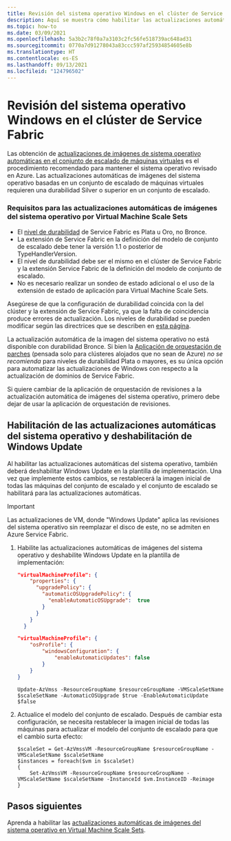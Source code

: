 ```yaml
---
title: Revisión del sistema operativo Windows en el clúster de Service Fabric
description: Aquí se muestra cómo habilitar las actualizaciones automáticas de imágenes del sistema operativo para aplicar revisiones en los nodos de clúster de Service Fabric que se ejecutan en Windows.
ms.topic: how-to
ms.date: 03/09/2021
ms.openlocfilehash: 5a3b2c78f0a7a3103c2fc56fe518739ac648ad31
ms.sourcegitcommit: 0770a7d91278043a83ccc597af25934854605e8b
ms.translationtype: HT
ms.contentlocale: es-ES
ms.lasthandoff: 09/13/2021
ms.locfileid: "124796502"
---
```

# <a name="patch-the-windows-operating-system-in-your-service-fabric-cluster"></a>Revisión del sistema operativo Windows en el clúster de Service Fabric

Las obtención de [actualizaciones de imágenes de sistema operativo automáticas en el conjunto de escalado de máquinas virtuales](../virtual-machine-scale-sets/virtual-machine-scale-sets-automatic-upgrade.md) es el procedimiento recomendado para mantener el sistema operativo revisado en Azure. Las actualizaciones automáticas de imágenes del sistema operativo basadas en un conjunto de escalado de máquinas virtuales requieren una durabilidad Silver o superior en un conjunto de escalado.

### <a name="requirements-for-automatic-os-image-upgrades-by-virtual-machine-scale-sets"></a>Requisitos para las actualizaciones automáticas de imágenes del sistema operativo por Virtual Machine Scale Sets

-   El [nivel de durabilidad](../service-fabric/service-fabric-cluster-capacity.md#durability-characteristics-of-the-cluster) de Service Fabric es Plata u Oro, no Bronce.
-   La extensión de Service Fabric en la definición del modelo de conjunto de escalado debe tener la versión 1.1 o posterior de TypeHandlerVersion.
-   El nivel de durabilidad debe ser el mismo en el clúster de Service Fabric y la extensión Service Fabric de la definición del modelo de conjunto de escalado.
- No es necesario realizar un sondeo de estado adicional o el uso de la extensión de estado de aplicación para Virtual Machine Scale Sets.

Asegúrese de que la configuración de durabilidad coincida con la del clúster y la extensión de Service Fabric, ya que la falta de coincidencia produce errores de actualización. Los niveles de durabilidad se pueden modificar según las directrices que se describen en [esta página](../service-fabric/service-fabric-cluster-capacity.md#changing-durability-levels).

La actualización automática de la imagen del sistema operativo no está disponible con durabilidad Bronce. Si bien la [Aplicación de orquestación de parches](service-fabric-patch-orchestration-application.md) (pensada solo para clústeres alojados que no sean de Azure) *no se recomienda* para niveles de durabilidad Plata o mayores, es su única opción para automatizar las actualizaciones de Windows con respecto a la actualización de dominios de Service Fabric.

Si quiere cambiar de la aplicación de orquestación de revisiones a la actualización automática de imágenes del sistema operativo, primero debe dejar de usar la aplicación de orquestación de revisiones.

## <a name="enable-auto-os-upgrades-and-disable-windows-update"></a>Habilitación de las actualizaciones automáticas del sistema operativo y deshabilitación de Windows Update

Al habilitar las actualizaciones automáticas del sistema operativo, también deberá deshabilitar Windows Update en la plantilla de implementación. Una vez que implemente estos cambios, se restablecerá la imagen inicial de todas las máquinas del conjunto de escalado y el conjunto de escalado se habilitará para las actualizaciones automáticas.

> [!IMPORTANT]
> Las actualizaciones de VM, donde "Windows Update" aplica las revisiones del sistema operativo sin reemplazar el disco de este, no se admiten en Azure Service Fabric.


1. Habilite las actualizaciones automáticas de imágenes del sistema operativo y deshabilite Windows Update en la plantilla de implementación:
 
    ```json
    "virtualMachineProfile": { 
        "properties": {
          "upgradePolicy": {
            "automaticOSUpgradePolicy": {
              "enableAutomaticOSUpgrade":  true
            }
          }
        }
      }
    ```
    
    ```json
    "virtualMachineProfile": { 
        "osProfile": { 
            "windowsConfiguration": { 
                "enableAutomaticUpdates": false 
            }
        }
    }
    ```

    ```azurepowershell-interactive
    Update-AzVmss -ResourceGroupName $resourceGroupName -VMScaleSetName $scaleSetName -AutomaticOSUpgrade $true -EnableAutomaticUpdate $false
    ```

1. Actualice el modelo del conjunto de escalado. Después de cambiar esta configuración, se necesita restablecer la imagen inicial de todas las máquinas para actualizar el modelo del conjunto de escalado para que el cambio surta efecto:

    ```azurepowershell-interactive
    $scaleSet = Get-AzVmssVM -ResourceGroupName $resourceGroupName -VMScaleSetName $scaleSetName
    $instances = foreach($vm in $scaleSet)
    {
        Set-AzVmssVM -ResourceGroupName $resourceGroupName -VMScaleSetName $scaleSetName -InstanceId $vm.InstanceID -Reimage
    }
    ```

## <a name="next-steps"></a>Pasos siguientes

Aprenda a habilitar las [actualizaciones automáticas de imágenes del sistema operativo en Virtual Machine Scale Sets](../virtual-machine-scale-sets/virtual-machine-scale-sets-automatic-upgrade.md).
